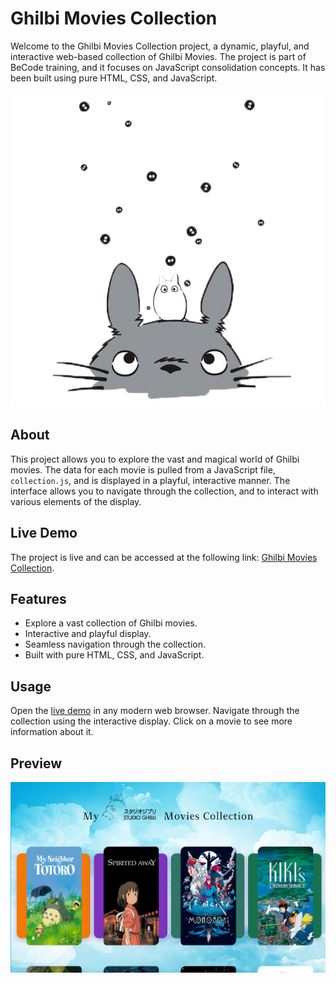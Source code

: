 # Ghilbi Movies Collection

Welcome to the Ghilbi Movies Collection project, a dynamic, playful, and interactive web-based collection of Ghilbi Movies. The project is part of BeCode training, and it focuses on JavaScript consolidation concepts. It has been built using pure HTML, CSS, and JavaScript.

![Alt text](assets/posters/png/totoro.png)

## About

This project allows you to explore the vast and magical world of Ghilbi movies. The data for each movie is pulled from a JavaScript file, `collection.js`, and is displayed in a playful, interactive manner. The interface allows you to navigate through the collection, and to interact with various elements of the display.

## Live Demo

The project is live and can be accessed at the following link: [Ghilbi Movies Collection](https://ghibli-movies-collection-sf.netlify.app/).

## Features

- Explore a vast collection of Ghilbi movies.
- Interactive and playful display.
- Seamless navigation through the collection.
- Built with pure HTML, CSS, and JavaScript.

## Usage

Open the [live demo](https://ghibli-movies-collection-sf.netlify.app/) in any modern web browser. Navigate through the collection using the interactive display. Click on a movie to see more information about it.

## Preview

![Alt text](assets/pre.png)
